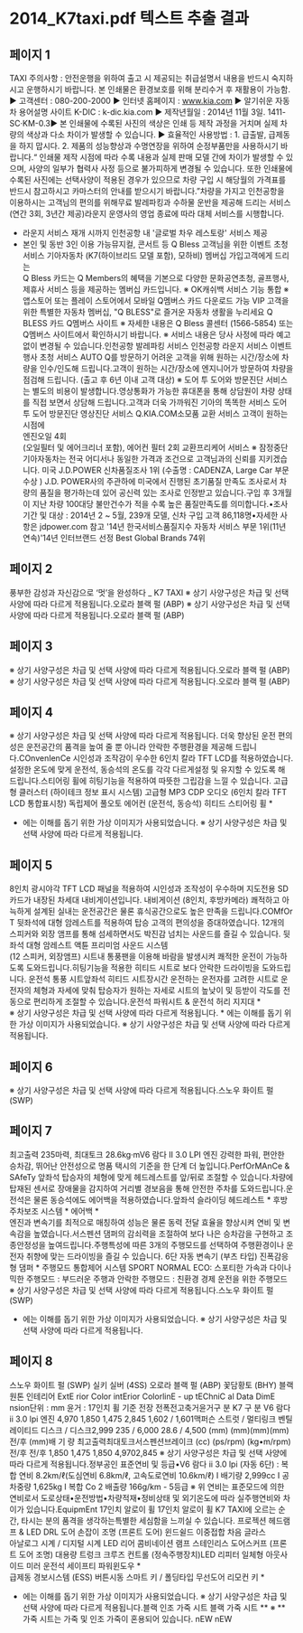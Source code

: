 # 2014_K7taxi.pdf 텍스트 추출 결과

## 페이지 1

TAXI
주의사항 : 안전운행을 위하여 출고 시 제공되는 취급설명서 내용을 반드시 숙지하시고 운행하시기 바랍니다.
본 인쇄물은 환경보호를 위해 분리수거 후 재활용이 가능함.
  ▶ 고객센터 : 080-200-2000
  ▶ 인터넷 홈페이지 : www.kia.com                  ▶ 알기쉬운 자동차 용어설명 사이트 K-DIC : k-dic.kia.com
  ▶ 제작년월일 : 2014년 11월 3일.   1411-SC·KM-0.3▶ 본 인쇄물에 수록된 사진의 색상은 인쇄 등 제작 과정을 거치며 실제 차량의 색상과 다소 차이가 발생할 수 있습니다.
▶ 효율적인 사용방법 : 1. 급출발, 급제동을 하지 맙시다.  2. 제품의 성능향상과 수명연장을 위하여 순정부품만을 사용하시기 바랍니다.“  인쇄물 제작 시점에 따라 수록 내용과 실제 판매 모델 간에 차이가 발생할 수 있으며, 사양의 일부가 협력사 사정 등으로 불가피하게 변경될 수 있습니다. 
또한 인쇄물에 수록된 사진에는 선택사양이 적용된 경우가 있으므로 차량 구입 시 해당월의 가격표를 반드시 참고하시고 카마스터의 안내를 받으시기 바랍니다.”차량을 가지고 인천공항을 
이용하시는 고객님의 편의를 위해무료 발레파킹과 수하물 운반을 제공해 드리는 서비스 
(연간 3회, 3년간 제공)라운지 운영사의 영업 종료에 따라 대체 서비스를 시행합니다.
-  라운지 서비스 재개 시까지 
인천공항 내 '글로벌 차우 
레스토랑' 서비스 제공
- 본인 및 동반 3인 이용 가능뮤지컬, 콘서트 등 Q Bless
고객님을 위한 이벤트 초청 서비스 기아자동차 (K7(하이브리드  모델 포함), 
모하비) 멤버십 가입고객에게 드리는  
Q Bless 카드는 Q Members의 혜택을 
기본으로 다양한 문화공연초청, 골프행사, 제휴사 서비스 등을 제공하는 멤버십 카드입니다. 
※ OK캐쉬백 서비스 기능 통합
※ 앱스토어 또는 플레이 스토어에서 모바일 Q멤버스 카드 다운로드 가능 VIP 고객을 위한 특별한 자동차 멤버십, "Q BLESS"로 즐거운 자동차 생활을 누리세요 
Q BLESS 카드 
Q멤버스 사이트  ※ 자세한 내용은 Q Bless 콜센터 (1566-5854) 또는 Q멤버스 사이트에서 확인하시기 바랍니다.    ※ 서비스 내용은 당사 사정에 따라 예고없이 변경될 수 있습니다.인천공항 발레파킹 서비스 인천공항 라운지 서비스 이벤트 행사 초청 서비스 
AUTO Q를 방문하기 어려운 
고객을 위해 원하는 시간/장소에 차량을 인수/인도해 드립니다.고객이 원하는 시간/장소에 엔지니어가 방문하여 차량을 점검해 드립니다.
(출고 후 6년 이내 고객 대상)
※ 도어 투 도어와 방문진단 서비스는 별도의 비용이 발생합니다.영상통화가 가능한 휴대폰을 통해 상담원이 차량 상태를 직접 보면서 상담해 드립니다.고객과 더욱 가까워진 기아의 똑똑한 서비스
도어 투 도어 방문진단 영상진단 서비스
Q.KIA.COM소모품 교환 서비스
고객이 원하는 시점에  
엔진오일 4회  
(오일필터 및 에어크리너 포함), 
에어컨 필터 2회 교환프리케어 서비스 
※ 잠정중단 
              기아자동차는 전국 어디서나 동일한 가격과 조건으로 고객님과의 신뢰를 지키겠습니다.
미국 J.D.POWER 신차품질조사 1위 (수출명 : CADENZA, Large Car 부문 수상 )
J.D. POWER사의 주관하에 미국에서 진행된 초기품질 만족도 조사로서
차량의 품질을 평가하는데 있어 공신력 있는 조사로 인정받고 있습니다.구입 후 3개월이 지난 차량 100대당 불만건수가 적을 수록 높은 품질만족도를 의미합니다.•조사기간 및 대상 : 2014년 2 ~ 5월, 239개 모델, 신차 구입 고객 86,118명•자세한 사항은 jdpower.com 참고
'14년 한국서비스품질지수
자동차 서비스 부문 1위(11년 연속)'14년 인터브랜드 선정
Best Global Brands 74위

## 페이지 2

풍부한 감성과 자신감으로 ‘멋’을 완성하다 _ K7 TAXI
※ 상기 사양구성은 차급 및 선택 사양에 따라 다르게 적용됩니다.오로라 블랙 펄  (ABP)
※ 상기 사양구성은 차급 및 선택 사양에 따라 다르게 적용됩니다.오로라 블랙 펄  (ABP)

## 페이지 3

※ 상기 사양구성은 차급 및 선택 사양에 따라 다르게 적용됩니다.오로라 블랙 펄  (ABP)
※ 상기 사양구성은 차급 및 선택 사양에 따라 다르게 적용됩니다.오로라 블랙 펄  (ABP)

## 페이지 4

※ 상기 사양구성은 차급 및 선택 사양에 따라 다르게 적용됩니다.
더욱 향상된 운전 편의성은 운전공간의 품격을 높여 줄 뿐 아니라
안락한 주행환경을 제공해 드립니다.COnvenIenCe
시인성과 조작감이 우수한 6인치 칼라 TFT LCD를 
적용하였습니다. 설정한 온도에 맞게 운전석, 동승석의 온도를 각각 다르게설정 및 유지할 수 있도록 해 드립니다.스티어링 휠에 히팅기능을 적용하여 따뜻한 그립감을 느낄 수 있습니다.
고급형 클러스터 (하이테크 정보 표시 시스템)
고급형 MP3 CDP 오디오 (6인치 칼라 TFT LCD 통합표시창)  독립제어 풀오토 에어컨  (운전석, 동승석) 히티드 스티어링 휠  *    
* 에는 이해를 돕기 위한 가상 이미지가 사용되었습니다.  ※ 상기 사양구성은 차급 및 선택 사양에 따라 다르게 적용됩니다.

## 페이지 5

8인치 광시야각 TFT LCD 패널을 적용하여 시인성과 조작성이 우수하며 지도전용 SD카드가 내장된 차세대 내비게이션입니다. 내비게이션 (8인치, 후방카메라) 
쾌적하고 아늑하게 설계된 실내는
운전공간은 물론 휴식공간으로도 높은 만족을 드립니다.COMfOr T
뒷좌석에 대형 암레스트를 적용하여 탑승 고객의 
편의성을 증대하였습니다. 12개의 스피커와 외장 앰프를 통해 섬세하면서도 박진감 넘치는 사운드를 즐길 수 있습니다. 뒷좌석 대형 암레스트 액튠 프리미엄 사운드 시스템  
(12 스피커, 외장앰프)
 시트내 통풍팬을 이용해 바람을 발생시켜 
쾌적한 운전이 가능하도록 도와드립니다.히팅기능을 적용한 히티드 시트로 
보다 안락한 드라이빙을 도와드립니다.
운전석 통풍 시트앞좌석 히티드 시트장시간 운전하는 운전자를 고려한 시트로 운전자의 체형과 
자세에 맞춰 탑승자가 원하는 자세로 시트의 높낮이 및 등받이 각도를 전동으로 편리하게 조절할 수 있습니다.운전석 파워시트  & 운전석 허리 지지대  *   
※ 상기 사양구성은 차급 및 선택 사양에 따라 다르게 적용됩니다. * 에는 이해를 돕기 위한 가상 이미지가 사용되었습니다.  ※ 상기 사양구성은 차급 및 선택 사양에 따라 다르게 적용됩니다.

## 페이지 6

※ 상기 사양구성은 차급 및 선택 사양에 따라 다르게 적용됩니다.스노우 화이트 펄  (SWP)

## 페이지 7

최고출력 235마력, 최대토크 28.6kg·mV6 람다 II 3.0 LPI 엔진 강력한 파워, 편안한 승차감, 뛰어난 안전성으로
명품 택시의 기준을 한 단계 더 높입니다.PerfOrMAnCe & SAfeTy
앞좌석 탑승자의 체형에 맞게 헤드레스트를 앞/뒤로 
조절할 수 있습니다.차량에 탑재된 센서로 장애물을 감지하여 
거리별 경보음을 통해 안전한 주차를 도와드립니다.운전석은 물론 동승석에도 에어백을 적용하였습니다.앞좌석 슬라이딩 헤드레스트  *   후방 주차보조 시스템 *  에어백  *    
엔진과 변속기를 최적으로 매칭하여 성능은 물론 
동력 전달 효율을 향상시켜 연비 및 변속감을 높였습니다.서스펜션 댐퍼의 감쇠력을 조절하여 
보다 나은 승차감을 구현하고 조종안정성을 높여드립니다.주행특성에 따른 3개의 주행모드를 선택하여 주행환경이나 운전자 취향에 맞는 드라이빙을 즐길 수 있습니다. 6단 자동 변속기 (부츠 타입) 진폭감응형 댐퍼  *   주행모드 통합제어 시스템
SPORT
NORMAL
ECO: 스포티한 가속과 다이나믹한 주행모드 
: 부드러운 주행과 안락한 주행모드 : 친환경 경제 운전을 위한 주행모드 
※ 상기 사양구성은 차급 및 선택 사양에 따라 다르게 적용됩니다.스노우 화이트 펄  (SWP)
* 에는 이해를 돕기 위한 가상 이미지가 사용되었습니다.  ※ 상기 사양구성은 차급 및 선택 사양에 따라 다르게 적용됩니다.

## 페이지 8

스노우 화이트 펄 (SWP) 실키 실버 (4SS) 오로라 블랙 펄 (ABP) 꽃담황토 (BHY) 블랙 원톤 인테리어 
ExtE rior Color intErior ColorlinE - up
tEChniC al Data DimE nsion단위 : mm 윤거 : 17인치 휠 기준
전장
전폭전고축거윤거구    분 K7 구    분 V6 람다 ii 3.0 lpi 엔진
4,970
1,850
1,475
2,845
1,602 / 1,601맥퍼슨 스트럿 / 멀티링크
벤틸레이티드 디스크 / 디스크2,999
235 / 6,000
28.6 / 4,500
(mm)
(mm)(mm)(mm)
전/후 (mm)배  기  량
최고출력최대토크서스펜션브레이크 (cc)
(ps/rpm)
(kg•m/rpm)
전/후
전/후
 1,850
1,475
1,850
 4,9702,845
※ 상기 사양구성은 차급 및 선택 사양에 따라 다르게 적용됩니다.정부공인 표준연비 및 등급•V6 람다 ii 3.0 lpi (자동 6단) : 복합 연비 8.2km/ℓ(도심연비 6.8km/ℓ, 고속도로연비 10.6km/ℓ)  Ⅰ  배기량 2,999cc  Ⅰ  공차중량 1,625kg  Ⅰ  복합 Co 2 배출량 166g/km - 5등급 
※ 위 연비는 표준모드에 의한 연비로서 도로상태•운전방법•차량적재•정비상태 및 외기온도에 따라 실주행연비와 차이가 있습니다.EquipmEnt
17인치 알로이 휠 17인치 알로이 휠 K7 TAXI에 오르는 순간,
타시는 분의 품격을 생각하는특별한 세심함을 느끼실 수 있습니다.
프로젝션 헤드램프 & LED DRL
도어 손잡이 조명  (프론트 도어)
윈드쉴드 이중접합 차음 글라스  
아날로그 시계 / 디지털 시계 LED 리어 콤비네이션 램프 
스테인리스 도어스커프 (프론트 도어 조명) 
대용량 트렁크 
크루즈 컨트롤 (정속주행장치)LED 리피터 일체형 아웃사이드 미러 
운전석 세이프티 파워윈도우  *   
급제동 경보시스템 (ESS)
버튼시동 스마트 키 / 폴딩타입 무선도어 리모컨 키  *    
* 에는 이해를 돕기 위한 가상 이미지가 사용되었습니다.  ※ 상기 사양구성은 차급 및 선택 사양에 따라 다르게 적용됩니다.블랙 인조 가죽 시트 블랙 가죽 시트 **
※ 
**
가죽 시트는 가죽 및 인조 가죽이 혼용되어 있습니다.
nEW nEW

